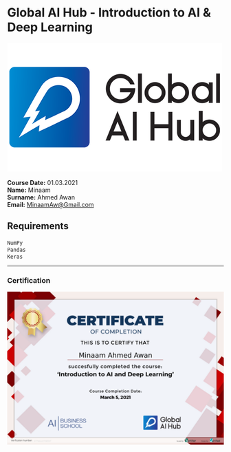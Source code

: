 # Global AI Hub - Introduction to AI & Deep Learning
![](Images/GlobalAIHub.png)


**Course Date:** 01.03.2021  
**Name:** Minaam  
**Surname:** Ahmed Awan  
**Email:** MinaamAw@Gmail.com  


## Requirements
```
NumPy
Pandas
Keras
```
---

### Certification
![](Images/Certificate.png)
